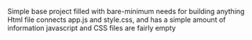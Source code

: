 Simple base project filled with bare-minimum needs for building anything
Html file connects app.js and style.css, and has a simple amount of information
javascript and CSS files are fairly empty
